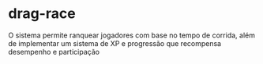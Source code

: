 # drag-race
O sistema permite ranquear jogadores com base no tempo de corrida, além de implementar um sistema de XP e progressão que recompensa desempenho e participação
